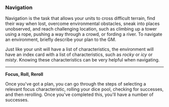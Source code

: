 ### Navigation

Navigation is the task that allows your units to cross difficult terrain, find their way when lost, overcome environmental obstacles, sneak into places unobserved, and reach challenging location, such as climbing up a tower using a rope, pushing a way through a crowd, or fording a river.  To navigate an environment, briefly describe your plan to the GM.

Just like your unit will have a list of characteristics, the environment will have an index card with a list of characteristics, such as _rocky_ or _icy_ or _misty_.  Knowing these characteristics can be very helpful when navigating.

---

**Focus, Roll, Reroll**

Once you've got a plan, you can go through the steps of selecting a relevant focus characteristic, rolling your dice pool, checking for successes, and then rerolling.  Once you've completed this, you'll have a number of successes.


